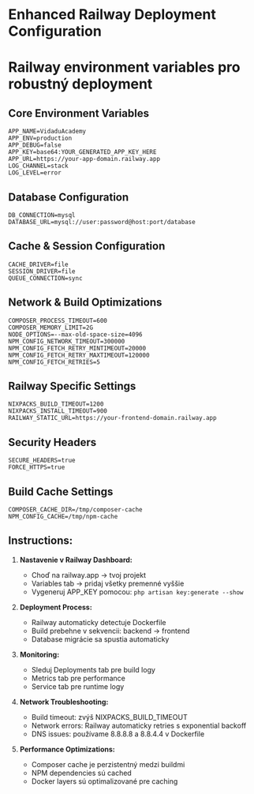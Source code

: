 # Enhanced Railway Deployment Configuration
# Railway environment variables pro robustný deployment

## Core Environment Variables
```
APP_NAME=VidaduAcademy
APP_ENV=production
APP_DEBUG=false
APP_KEY=base64:YOUR_GENERATED_APP_KEY_HERE
APP_URL=https://your-app-domain.railway.app
LOG_CHANNEL=stack
LOG_LEVEL=error
```

## Database Configuration
```
DB_CONNECTION=mysql
DATABASE_URL=mysql://user:password@host:port/database
```

## Cache & Session Configuration
```
CACHE_DRIVER=file
SESSION_DRIVER=file
QUEUE_CONNECTION=sync
```

## Network & Build Optimizations
```
COMPOSER_PROCESS_TIMEOUT=600
COMPOSER_MEMORY_LIMIT=2G
NODE_OPTIONS=--max-old-space-size=4096
NPM_CONFIG_NETWORK_TIMEOUT=300000
NPM_CONFIG_FETCH_RETRY_MINTIMEOUT=20000
NPM_CONFIG_FETCH_RETRY_MAXTIMEOUT=120000
NPM_CONFIG_FETCH_RETRIES=5
```

## Railway Specific Settings
```
NIXPACKS_BUILD_TIMEOUT=1200
NIXPACKS_INSTALL_TIMEOUT=900
RAILWAY_STATIC_URL=https://your-frontend-domain.railway.app
```

## Security Headers
```
SECURE_HEADERS=true
FORCE_HTTPS=true
```

## Build Cache Settings
```
COMPOSER_CACHE_DIR=/tmp/composer-cache
NPM_CONFIG_CACHE=/tmp/npm-cache
```

## Instructions:

1. **Nastavenie v Railway Dashboard:**
   - Choď na railway.app → tvoj projekt
   - Variables tab → pridaj všetky premenné vyššie
   - Vygeneruj APP_KEY pomocou: `php artisan key:generate --show`

2. **Deployment Process:**
   - Railway automaticky detectuje Dockerfile
   - Build prebehne v sekvencii: backend → frontend
   - Database migrácie sa spustia automaticky

3. **Monitoring:**
   - Sleduj Deployments tab pre build logy
   - Metrics tab pre performance
   - Service tab pre runtime logy

4. **Network Troubleshooting:**
   - Build timeout: zvýš NIXPACKS_BUILD_TIMEOUT
   - Network errors: Railway automaticky retries s exponential backoff
   - DNS issues: používame 8.8.8.8 a 8.8.4.4 v Dockerfile

5. **Performance Optimizations:**
   - Composer cache je perzistentný medzi buildmi
   - NPM dependencies sú cached
   - Docker layers sú optimalizované pre caching
